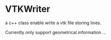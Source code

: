 # VTKWriter
a c++ class enable write a vtk file storing lines.

Currently only support geometrical information ...
